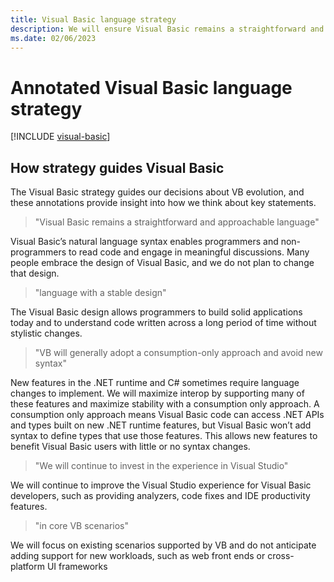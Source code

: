 ```yaml
---
title: Visual Basic language strategy
description: We will ensure Visual Basic remains a straightforward and approachable language with a stable design. The core libraries of .NET (such as the BCL) will support VB and many of the improvements to the .NET Runtime and libraries will automatically benefit VB.
ms.date: 02/06/2023
---
```

# Annotated Visual Basic language strategy

[!INCLUDE [visual-basic](../../../includes/vb-strategy.md)]

## How strategy guides Visual Basic

The Visual Basic strategy guides our decisions about VB evolution, and these annotations provide insight into how we think about key statements.

> "Visual Basic remains a straightforward and approachable language"

Visual Basic’s natural language syntax enables programmers and non-programmers to read code and engage in meaningful discussions. Many people embrace the design of Visual Basic, and we do not plan to change that design.

> "language with a stable design"

The Visual Basic design allows programmers to build solid applications today and to understand code written across a long period of time without stylistic changes.

> "VB will generally adopt a consumption-only approach and avoid new syntax"

New features in the .NET runtime and C# sometimes require language changes to implement. We will maximize interop by supporting many of these features and maximize stability with a consumption only approach. A consumption only approach means Visual Basic code can access .NET APIs and types built on new .NET runtime features, but Visual Basic won’t add syntax to define types that use those features. This allows new features to benefit Visual Basic users with little or no syntax changes.

> "We will continue to invest in the experience in Visual Studio"

We will continue to improve the Visual Studio experience for Visual Basic developers, such as providing analyzers, code fixes and IDE productivity features.

> "in core VB scenarios"

We will focus on existing scenarios supported by VB and do not anticipate adding support for new workloads, such as web front ends or cross-platform UI frameworks
